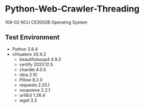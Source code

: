 # Python-Web-Crawler-Threading

109-02 NCU CE3002B Operating System

## Test Environment

- Python 3.8.4
- virtualenv 20.4.2
  - beautifulsoup4 4.9.3
  - certify 2020.12.5
  - chardet 4.0.0
  - idna 2.10
  - Pillow 8.2.0
  - requests 2.25.1
  - soupsieve 2.2.1
  - urllib3 1.26.4
  - wget 3.2
